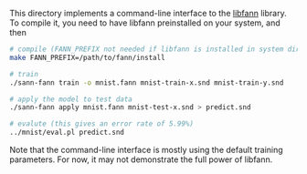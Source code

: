 This directory implements a command-line interface to the [libfann](fann)
library. To compile it, you need to have libfann preinstalled on your system,
and then
```sh
# compile (FANN_PREFIX not needed if libfann is installed in system directories)
make FANN_PREFIX=/path/to/fann/install

# train
./sann-fann train -o mnist.fann mnist-train-x.snd mnist-train-y.snd

# apply the model to test data
./sann-fann apply mnist.fann mnist-test-x.snd > predict.snd

# evalute (this gives an error rate of 5.99%)
../mnist/eval.pl predict.snd
```
Note that the command-line interface is mostly using the default training
parameters. For now, it may not demonstrate the full power of libfann.

[fann]: http://leenissen.dk/fann/wp/
